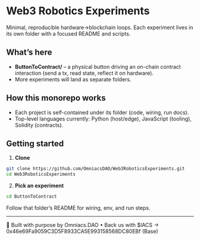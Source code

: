 # Web3 Robotics Experiments

Minimal, reproducible hardware→blockchain loops. Each experiment lives in its own folder with a focused README and scripts.

## What’s here

- **ButtonToContract/** – a physical button driving an on-chain contract interaction (send a tx, read state, reflect it on hardware).  
- More experiments will land as separate folders.

## How this monorepo works

- Each project is self-contained under its folder (code, wiring, run docs).
- Top-level languages currently: Python (host/edge), JavaScript (tooling), Solidity (contracts).

## Getting started

1) **Clone**
```bash
git clone https://github.com/OmniacsDAO/Web3RoboticsExperiments.git
cd Web3RoboticsExperiments
````

2. **Pick an experiment**

```bash
cd ButtonToContract
```

Follow that folder’s README for wiring, env, and run steps.

---

🧠 Built with purpose by Omniacs.DAO • Back us with $IACS → 0x46e69Fa9059C3D5F8933CA5E993158568DC80EBf (Base)